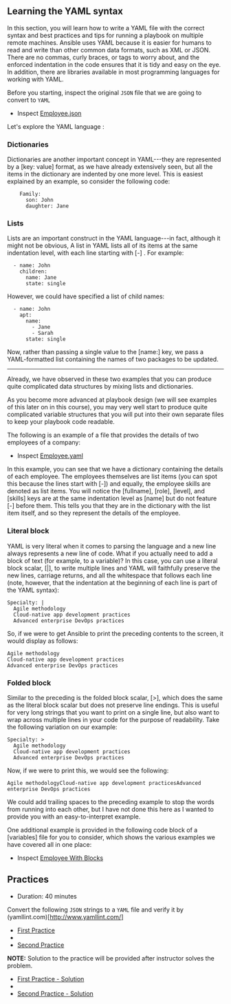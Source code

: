 Learning the YAML syntax
------------------------

In this section, you will learn how to write a YAML file with the correct syntax and best practices and tips for running a playbook on multiple remote machines. Ansible uses YAML because it is easier
for humans to read and write than other common data formats, such as XML or JSON. There are no commas, curly braces, or tags to worry about, and the enforced indentation in the code ensures that it is
tidy and easy on the eye. In addition, there are libraries available in most programming languages for working with YAML.

Before you starting, inspect the original `JSON` file that we are going to convert to `YAML`

- Inspect [Employee.json](employees.json)

Let's explore the YAML language :

### Dictionaries

Dictionaries are another important concept in YAML---they are represented by a [key: value] format, as we have already extensively seen, but all the items in the dictionary are indented by one more
level. This is easiest explained by an example, so consider the following code:

```
    Family:
      son: John
      daughter: Jane
```

### Lists

Lists are an important construct in the YAML language---in fact, although it might not be obvious, A list in YAML lists all of its items at the same indentation level, with each line starting with [-]
. For example:

```
  - name: John
    children:
      name: Jane
      state: single
```

However, we could have specified a list of child names:

```
  - name: John
    apt:
      name:
        - Jane
        - Sarah
      state: single
```

Now, rather than passing a single value to the [name:] key, we pass a YAML-formatted list containing the names of two packages to be updated.

----

Already, we have observed in these two examples that you can produce quite complicated data structures by mixing lists and dictionaries.

As you become more advanced at playbook design (we will see examples of this later on in this course), you may very well start to produce quite complicated variable structures that you will put into
their own separate files to keep your playbook code readable.

The following is an example of a file that provides the details of two employees of a company:

- Inspect [Employee.yaml](employees.yml)

In this example, you can see that we have a dictionary containing the details of each employee. The employees themselves are list items (you can spot this because the lines start with [-]) and
equally, the employee skills are denoted as list items. You will notice the
[fullname], [role], [level], and [skills] keys are at the same indentation level as [name] but do not feature
[-] before them. This tells you that they are in the dictionary with the list item itself, and so they represent the details of the employee.

### Literal block

YAML is very literal when it comes to parsing the language and a new line always represents a new line of code. What if you actually need to add a block of text (for example, to a variable)? In this
case, you can use a literal block scalar, [\|], to write multiple lines and YAML will faithfully preserve the new lines, carriage returns, and all the whitespace that follows each line (note, however,
that the indentation at the beginning of each line is part of the YAML syntax):

```
Specialty: |
  Agile methodology
  Cloud-native app development practices
  Advanced enterprise DevOps practices
```

So, if we were to get Ansible to print the preceding contents to the screen, it would display as follows:

```
Agile methodology
Cloud-native app development practices
Advanced enterprise DevOps practices
```

### Folded block

Similar to the preceding is the folded block scalar, [\>], which does the same as the literal block scalar but does not preserve line endings. This is useful for very long strings that you want to
print on a single line, but also want to wrap across multiple lines in your code for the purpose of readability. Take the following variation on our example:

```
Specialty: >
  Agile methodology
  Cloud-native app development practices
  Advanced enterprise DevOps practices
```

Now, if we were to print this, we would see the following:

```
Agile methodologyCloud-native app development practicesAdvanced enterprise DevOps practices
```

We could add trailing spaces to the preceding example to stop the words from running into each other, but I have not done this here as I wanted to provide you with an easy-to-interpret example.

One additional example is provided in the following code block of a [variables] file for you to consider, which shows the various examples we have covered all in one place:

- Inspect [Employee With Blocks](employee.json)

## Practices

- Duration: 40 minutes

Convert the following `JSON` strings to a `YAML` file and verify it by (yamllint.com)[http://www.yamllint.com/]

- [First Practice](practice-1.json)
-
- [Second Practice](practice-2.json)

**NOTE:** Solution to the practice will be provided after instructor solves the problem.


- [First Practice - Solution](practice-1.yaml)
-
- [Second Practice - Solution](practice-2.yaml)